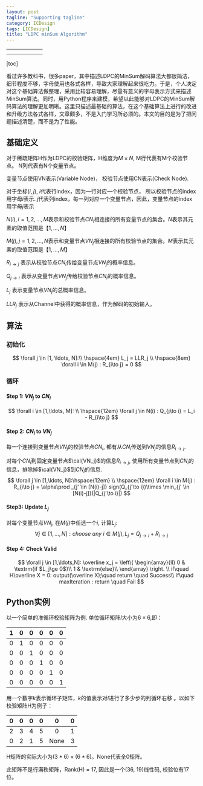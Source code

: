 ```yaml
---
layout: post
tagline: "Supporting tagline"
category: ICDesign
tags: [ICDesign]
title: "LDPC minSum Algorithm"
---
```


|      |      |      |      |      |      |
| ---- | ---- | ---- | ---- | ---- | ---- |
|      |      |      |      |      |      |
|      |      |      |      |      |      |

[toc]

看过许多教科书，很多paper，其中描述LDPC的MinSum解码算法大都很简洁，细节程度不够，字母使用也各式各样，导致大家理解起来很吃力。于是，个人决定对这个基础算法做整理，采用比较容易理解，尽量有意义的字母表示方式来描述MinSum算法。同时，用Python程序来建模，希望以此能够对LDPC的MinSum解码算法的理解更加明晰。这里只描述最基础的算法，在这个基础算法上进行的改进和升级方法各式各样，文章颇多，不是入门学习所必须的。本文的目的是为了把问题描述清楚，而不是为了性能。

## 基础定义

对于稀疏矩阵H作为LDPC的校验矩阵，H维度为$M\times N$, M行代表有M个校验节点。 N列代表有N个变量节点。

变量节点使用VN表示(Variable Node)， 校验节点使用CN表示(Check Node). 

对于坐标$(i,j)$,  $i$代表行index，因为一行对应一个校验节点， 所以校验节点的index用字母$i$表示. $j$代表列index，每一列对应一个变量节点，因此，变量节点的index用字母$j$表示

$N(i), i=1,2,\ldots,M$表示和校验节点$CN_i$相连接的所有变量节点的集合。$N$表示其元素的取值范围是$【1,...,N】$

$M(j), j=1,2,\ldots,N$表示和变量节点$VN_j$相连接的所有校验节点的集合。$M$表示其元素的取值范围是$【1,...,M】$

$R_{i\to j}$ 表示从校验节点$CN_i$传给变量节点$VN_j$的概率信息。

$Q_{j\to i}$ 表示从变量节点$VN_j$传给校验节点$CN_i$的概率信息。

$L_j$ 表示变量节点$VN_j$的总概率信息。

$LLR_j$ 表示从Channel中获得的概率信息，作为解码的初始输入。

## 算法

### 初始化

$$
\forall j \in [1, \ldots, N]:\\
\hspace{4em} L_j = LLR_j \\
\hspace{8em} \forall i \in M(j) : R_{i\to j} = 0
$$

### 循环

#### Step 1: $VN_j$ to $CN_i$

$$
\forall i \in [1,\ldots, M]: \\
 \hspace{12em} \forall j \in N(i) : Q_{j\to i} = L_i - R_{i\to j}
$$

#### Step 2: $CN_i$ to $VN_j$

每一个连接到变量节点$VN_j$的校验节点$CN_i$, 都有从$CN_i$传送到$VN_j$的信息$R_{i\to j}$.

对每个$CN_i$到固定变量节点$\cal{VN_j}$的信息$R_{i\to j}$, 使用所有变量节点到$CN_i$的信息，排除掉$\cal{VN_j}$到$CN_i$的信息.
$$
\forall j \in [1,\ldots, N]:\hspace{12em} \\
\hspace{12em} \forall i \in M(j) : R_{i\to j} = \alpha\prod _{j' \in [N(i)-j]} sign(Q_{j'\to i})\times  \min_{j' \in [N(i)-j]}(|Q_{j'\to i}|)
$$

#### Step3: Update $L_j$

对每个变量节点$VN_j$, 在$M(j)$中任选一个$i$, 计算$L_j$:
$$
\forall j \in [1,\ldots,N]: choose\ any\ i \in M(j), L_j = Q_{j\to i} + R_{i\to j}
$$

#### Step 4: Check Valid

$$
\forall j \in [1,\ldots,N]: \overline x_j = 
\left\{ \begin{array}{ll}
0 & \textrm{if $L_j\ge 0$}\\
1 & \textrm{else}\\
\end{array} \right. \\
if\quad H\overline X = 0: output(\overline X);\quad  return \quad Success\\
if\quad maxIteration : return \quad Fail
$$



## Python实例

以一个简单的准循环校验矩阵为例. 单位循环矩阵$I$大小为$6\times6$,即：

|  1   |  0   |  0   |  0   |  0   |  0   |
| :--: | :--: | :--: | :--: | :--: | :--: |
|  0   |  1   |  0   |  0   |  0   |  0   |
|  0   |  0   |  1   |  0   |  0   |  0   |
|  0   |  0   |  0   |  1   |  0   |  0   |
|  0   |  0   |  0   |  0   |  1   |  0   |
|  0   |  0   |  0   |  0   |  0   |  1   |

用一个数字$k$表示循环子矩阵，$k$的值表示对$I$进行了多少步的列循环右移 。以如下校验矩阵H为例子：

|  0   |  0   |  0   |  0   |  0   |  0   |
| :--: | :--: | :--: | :--: | :--: | :--: |
|  2   |  3   |  4   |  5   |  0   |  1   |
|  0   |  2   |  1   |  5   | None |  3   |

H矩阵的实际大小为$(3*6)\times(6*6)$。None代表全0矩阵。

此矩阵不是行满秩矩阵，Rank(H) = 17, 因此是一个(36, 19)线性码, 校验位有17位。

